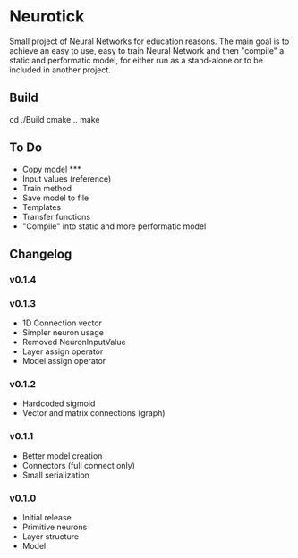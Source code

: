 # Neurotick

Small project of Neural Networks for education reasons. The main goal is to achieve an easy to use, easy to train Neural Network and then "compile" a static and performatic model, for either run as a stand-alone or to be included in another project.

## Build

cd ./Build
cmake ..
make

## To Do

- Copy model ***
- Input values (reference)
- Train method
- Save model to file
- Templates
- Transfer functions
- "Compile" into static and more performatic model

## Changelog

### v0.1.4

### v0.1.3

- 1D Connection vector
- Simpler neuron usage
- Removed NeuronInputValue
- Layer assign operator
- Model assign operator

### v0.1.2

- Hardcoded sigmoid
- Vector and matrix connections (graph)

### v0.1.1

- Better model creation
- Connectors (full connect only)
- Small serialization

### v0.1.0

- Initial release
- Primitive neurons
- Layer structure
- Model